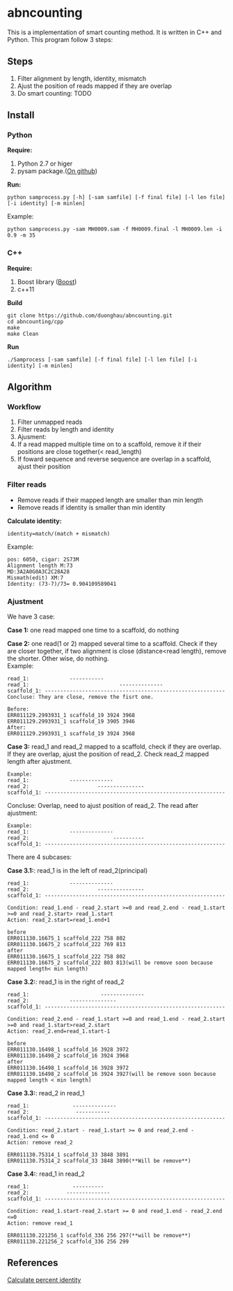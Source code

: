 # abncounting
This is a implementation of smart counting method. It is written in C++ and Python. This program follow 3 steps:
## Steps
1. Filter alignment by length, identity, mismatch
2. Ajust the position of reads mapped if they are overlap
3. Do smart counting: TODO

## Install

### Python
**Require:**

1. Python 2.7 or higer
2. pysam package.([On github](https://github.com/pysam-developers/pysam))

**Run:**

```
python samprocess.py [-h] [-sam samfile] [-f final file] [-l len file] [-i identity] [-m minlen]
```
Example:

``` 
python samprocess.py -sam MH0009.sam -f MH0009.final -l MH0009.len -i 0.9 -m 35
```

### C++

**Require:**

1. Boost library ([Boost](http://www.boost.org/))
2. c++11

**Build**

```
git clone https://github.com/duonghau/abncounting.git
cd abncounting/cpp
make
make Clean
```
**Run**

```
./Samprocess [-sam samfile] [-f final file] [-l len file] [-i identity] [-m minlen]

```

## Algorithm  
### Workflow  

1. Filter unmapped reads
2. Filter reads by length and identity
3. Ajusment:  
 3. If a read mapped multiple time on to a scaffold, remove it if their positions are close together(< read_length)  
 3. If foward sequence and reverse sequence are overlap in a scaffold, ajust their position

### Filter reads

- Remove reads if their mapped length are smaller than min length
- Remove reads if identity is smaller than min identity

**Calculate identity:**

```
identity=match/(match + mismatch)
```
Example:  

```
pos: 6050, cigar: 2S73M
Alignment length M:73
MD:3A2A0G0A3C2C28A28
Mismath(edit) XM:7
Identity: (73-7)/73= 0.904109589041
```

### Ajustment

We have 3 case:

**Case 1:** one read mapped one time to a scaffold, do nothing  

**Case 2:** one read(1 or 2) mapped several time to a scaffold. Check if they are closer together, if two
alignment is close (distance<read length), remove the shorter. Other wise, do nothing.  
Example:

```
read_1:             -----------  
read_1:                             --------------  
scaffold_1: ----------------------------------------------------------  
Concluse: They are close, remove the fisrt one.  

Before:  
ERR011129.2993931_1 scaffold_19 3924 3968  
ERR011129.2993931_1 scaffold_19 3905 3946  
After:
ERR011129.2993931_1 scaffold_19 3924 3968

```
**Case 3:** read_1 and read_2 mapped to a scaffold, check if they are overlap. If they are overlap, ajust the position of read_2. Check read_2 mapped length after ajustment.  

```
Example:  
read_1:             --------------  
read_2:                      ---------------  
scaffold_1: ----------------------------------------------------------  
```
Concluse: Overlap, need to ajust position of read_2. The read after ajustment:

```
Example:  
read_1:             --------------  
read_2:                           ----------  
scaffold_1: ----------------------------------------------------------  
```

There are 4 subcases:

**Case 3.1:**: read_1 is in the left of read_2(principal)

```
read_1:             --------------  
read_2:                      ---------------  
scaffold_1: ----------------------------------------------------------  

Condition: read_1.end - read_2.start >=0 and read_2.end - read_1.start >=0 and read_2.start> read_1.start
Action: read_2.start=read_1.end+1

before
ERR011130.16675_1 scaffold_222 758 802
ERR011130.16675_2 scaffold_222 769 813
after
ERR011130.16675_1 scaffold_222 758 802
ERR011130.16675_2 scaffold_222 803 813(will be remove soon because mapped length< min length)
```

**Case 3.2:**: read_1 is in the right of read_2

```
read_1:                       --------------  
read_2:             ---------------  
scaffold_1: ----------------------------------------------------------  

Condition: read_2.end - read_1.start >=0 and read_1.end - read_2.start >=0 and read_1.start>read_2.start
Action: read_2.end=read_1.start-1

before
ERR011130.16498_1 scaffold_16 3928 3972
ERR011130.16498_2 scaffold_16 3924 3968
after
ERR011130.16498_1 scaffold_16 3928 3972
ERR011130.16498_2 scaffold_16 3924 3927(will be remove soon because mapped length < min length)
```

**Case 3.3:**: read_2 in read_1

```
read_1:              --------------  
read_2:               -----------
scaffold_1: ----------------------------------------------------------  

Condition: read_2.start - read_1.start >= 0 and read_2.end - read_1.end <= 0
Action: remove read_2

ERR011130.75314_1 scaffold_33 3848 3891
ERR011130.75314_2 scaffold_33 3848 3890(**Will be remove**)

```

**Case 3.4:**: read_1 in read_2

```
read_1:              ----------  
read_2:            --------------
scaffold_1: ----------------------------------------------------------  

Condition: read_1.start-read_2.start >= 0 and read_1.end - read_2.end <=0
Action: remove read_1

ERR011130.221256_1 scaffold_336 256 297(**will be remove**)
ERR011130.221256_2 scaffold_336 256 299
```

## References

[Calculate percent identity](https://zombieprocess.wordpress.com/2013/05/21/calculating-percent-identity-from-sam-files/)
